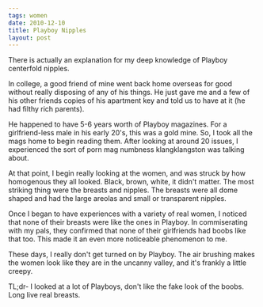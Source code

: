 ```yaml
---
tags: women
date: 2010-12-10
title: Playboy Nipples
layout: post
---
```


There is actually an explanation for my deep knowledge of Playboy centerfold nipples.

In college, a good friend of mine went back home overseas for good without really disposing of any of his things. He just gave me and a few of his other friends copies of his apartment key and told us to have at it (he had filthy rich parents).

He happened to have 5-6 years worth of Playboy magazines. For a girlfriend-less male in his early 20's, this was a gold mine. So, I took all the mags home to begin reading them. After looking at around 20 issues, I experienced the sort of porn mag numbness klangklangston was talking about.

At that point, I begin really looking at the women, and was struck by how homogenous they all looked. Black, brown, white, it didn't matter. The most striking thing were the breasts and nipples. The breasts were all dome shaped and had the large areolas and small or transparent nipples.

Once I began to have experiences with a variety of real women, I noticed that none of their breasts were like the ones in Playboy. In commiserating with my pals, they confirmed that none of their girlfriends had boobs like that too. This made it an even more noticeable phenomenon to me.

These days, I really don't get turned on by Playboy. The air brushing makes the women look like they are in the uncanny valley, and it's frankly a little creepy.

TL;dr- I looked at a lot of Playboys, don't like the fake look of the boobs. Long live real breasts.